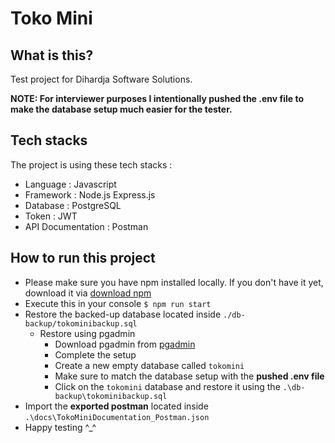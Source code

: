 # Toko Mini

## What is this?
Test project for Dihardja Software Solutions.

**NOTE: For interviewer purposes I intentionally pushed the .env file to make the database setup much easier for the tester.**

## Tech stacks

The project is using these tech stacks : 
- Language : Javascript
- Framework : Node.js Express.js
- Database : PostgreSQL
- Token : JWT
- API Documentation : Postman

## How to run this project

- Please make sure you have npm installed locally. If you don't have it yet, download it via [download npm](https://nodejs.org/en/download)
- Execute this in your console ```$ npm run start```
- Restore the backed-up database located inside `./db-backup/tokominibackup.sql`
  - Restore using pgadmin
    - Download pgadmin from [pgadmin](https://www.pgadmin.org/download/)
    - Complete the setup
    - Create a new empty database called `tokomini`
    - Make sure to match the database setup with the **pushed .env file**
    - Click on the `tokomini` database and restore it using the `.\db-backup\tokominibackup.sql`
- Import the **exported postman** located inside `.\docs\TokoMiniDocumentation_Postman.json`
- Happy testing ^_^
